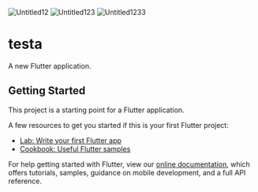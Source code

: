 ![Untitled12](https://user-images.githubusercontent.com/91853247/161445838-647a91a1-2597-4726-811a-46df54f77f87.png)
![Untitled123](https://user-images.githubusercontent.com/91853247/161445842-442e910d-c1a2-41fb-9f82-95255f1b11ac.png)
![Untitled1233](https://user-images.githubusercontent.com/91853247/161445845-eff0d541-ed65-4102-bca5-43b087fd2966.png)
# testa

A new Flutter application.

## Getting Started

This project is a starting point for a Flutter application.

A few resources to get you started if this is your first Flutter project:

- [Lab: Write your first Flutter app](https://flutter.dev/docs/get-started/codelab)
- [Cookbook: Useful Flutter samples](https://flutter.dev/docs/cookbook)

For help getting started with Flutter, view our
[online documentation](https://flutter.dev/docs), which offers tutorials,
samples, guidance on mobile development, and a full API reference.
